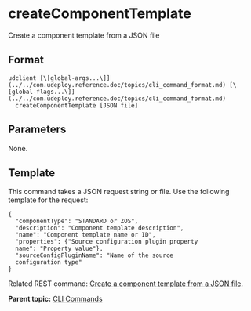 # createComponentTemplate

Create a component template from a JSON file

## Format

```
udclient [\[global-args...\]](../../com.udeploy.reference.doc/topics/cli_command_format.md) [\[global-flags...\]](../../com.udeploy.reference.doc/topics/cli_command_format.md)
  createComponentTemplate [JSON file]
```

## Parameters

None.

## Template

This command takes a JSON request string or file. Use the following template for the request:

```
{
  "componentType": "STANDARD or ZOS",
  "description": "Component template description",
  "name": "Component template name or ID",
  "properties": {"Source configuration plugin property 
  name": "Property value"},
  "sourceConfigPluginName": "Name of the source 
  configuration type"
}

```

Related REST command: [Create a component template from a JSON file](rest_cli_componenttemplate_create_put.md).

**Parent topic:** [CLI Commands](../../com.udeploy.reference.doc/topics/cli_commands.md)

